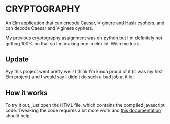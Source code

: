 # CRYPTOGRAPHY

An Elm application that can encode Caesar, Viginere and Hash cyphers, and can decode Caesar and Viginere cyphers.

My previous cryptography assignment was on python but I'm definitely not getting 100% on that so I'm making one in elm lol. Wish me luck.

## Update

Ayy this project went pretty well! I think I'm kinda proud of it (it was my first Elm project) and I would say I didn't do such a bad job at it lol.

## How it works

To try it out, just open the HTML file, which contains the compiled javascript code. Tweaking the code requires a bit more work and [this documentation](https://guide.elm-lang.org/install.html) should help.

